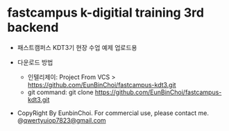 # fastcampus k-digitial training 3rd backend

- 패스트캠퍼스 KDT3기 현장 수업 예제 업로드용
- 다운로드 방법
  - 인텔리제이: Project From VCS > https://github.com/EunBinChoi/fastcampus-kdt3.git
  - git command: git clone https://github.com/EunBinChoi/fastcampus-kdt3.git
 
- CopyRight By EunbinChoi. For commercial use, please contact me. @qwertyuiop7823@gmail.com
